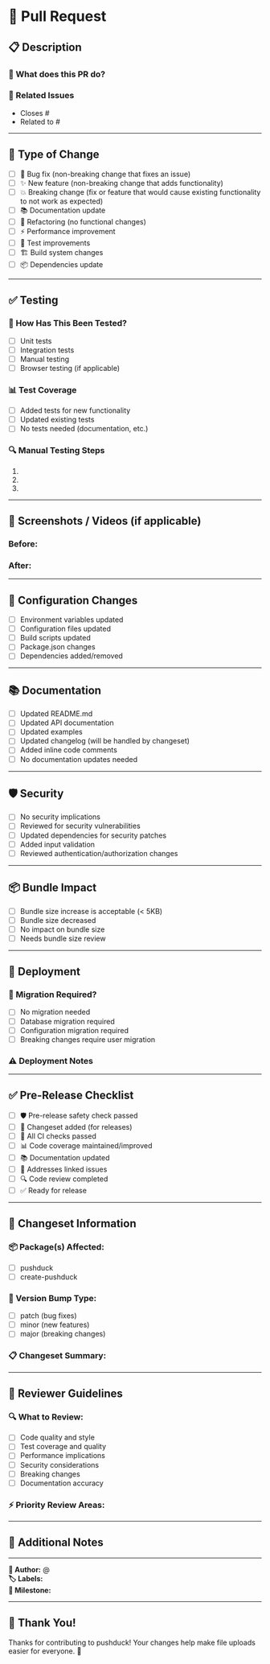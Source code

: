 # 📝 Pull Request

## 📋 **Description**

<!-- Provide a clear and concise description of your changes -->

### **🎯 What does this PR do?**
<!-- Describe the main purpose of this PR -->

### **🔗 Related Issues**
<!-- Link to related issues using "Closes #123" or "Fixes #123" -->
- Closes #
- Related to #

---

## 🧪 **Type of Change**

<!-- Check all that apply -->

- [ ] 🐛 Bug fix (non-breaking change that fixes an issue)
- [ ] ✨ New feature (non-breaking change that adds functionality)
- [ ] 💥 Breaking change (fix or feature that would cause existing functionality to not work as expected)
- [ ] 📚 Documentation update
- [ ] 🔧 Refactoring (no functional changes)
- [ ] ⚡ Performance improvement
- [ ] 🧪 Test improvements
- [ ] 🏗️ Build system changes
- [ ] 📦 Dependencies update

---

## ✅ **Testing**

### **🧪 How Has This Been Tested?**

<!-- Describe the tests you ran and how they verify your changes -->

- [ ] Unit tests
- [ ] Integration tests
- [ ] Manual testing
- [ ] Browser testing (if applicable)

### **📊 Test Coverage**

<!-- Include test coverage information if available -->

- [ ] Added tests for new functionality
- [ ] Updated existing tests
- [ ] No tests needed (documentation, etc.)

### **🔍 Manual Testing Steps**

<!-- Provide step-by-step instructions for manual testing -->

1.
2.
3.

---

## 📸 **Screenshots / Videos** (if applicable)

<!-- Add screenshots or videos to help explain your changes -->

### **Before:**

### **After:**

---

## 🔧 **Configuration Changes**

<!-- Check if any configuration changes are needed -->

- [ ] Environment variables updated
- [ ] Configuration files updated
- [ ] Build scripts updated
- [ ] Package.json changes
- [ ] Dependencies added/removed

---

## 📚 **Documentation**

<!-- Check all that apply -->

- [ ] Updated README.md
- [ ] Updated API documentation
- [ ] Updated examples
- [ ] Updated changelog (will be handled by changeset)
- [ ] Added inline code comments
- [ ] No documentation updates needed

---

## 🛡️ **Security**

<!-- Security considerations -->

- [ ] No security implications
- [ ] Reviewed for security vulnerabilities
- [ ] Updated dependencies for security patches
- [ ] Added input validation
- [ ] Reviewed authentication/authorization changes

---

## 📦 **Bundle Impact**

<!-- For changes that might affect bundle size -->

- [ ] Bundle size increase is acceptable (< 5KB)
- [ ] Bundle size decreased
- [ ] No impact on bundle size
- [ ] Needs bundle size review

---

## 🚀 **Deployment**

### **🔄 Migration Required?**

- [ ] No migration needed
- [ ] Database migration required
- [ ] Configuration migration required
- [ ] Breaking changes require user migration

### **⚠️ Deployment Notes**

<!-- Any special deployment considerations -->

---

## ✅ **Pre-Release Checklist**

<!-- For maintainers - check before merging -->

- [ ] 🛡️ Pre-release safety check passed
- [ ] 📝 Changeset added (for releases)
- [ ] 🧪 All CI checks passed
- [ ] 📊 Code coverage maintained/improved
- [ ] 📚 Documentation updated
- [ ] 🎯 Addresses linked issues
- [ ] 🔍 Code review completed
- [ ] ✅ Ready for release

---

## 📝 **Changeset Information**

<!-- If this PR includes a changeset -->

### **📦 Package(s) Affected:**

- [ ] pushduck
- [ ] create-pushduck

### **🔖 Version Bump Type:**

- [ ] patch (bug fixes)
- [ ] minor (new features)
- [ ] major (breaking changes)

### **📋 Changeset Summary:**
<!-- Brief summary for the changelog -->

---

## 🤝 **Reviewer Guidelines**

### **🔍 What to Review:**

- [ ] Code quality and style
- [ ] Test coverage and quality
- [ ] Performance implications
- [ ] Security considerations
- [ ] Breaking changes
- [ ] Documentation accuracy

### **⚡ Priority Review Areas:**

<!-- Highlight specific areas that need extra attention -->

---

## 📎 **Additional Notes**

<!-- Any additional information for reviewers -->

---

**📧 Author:** @<!-- your-username -->  
**🏷️ Labels:** <!-- Add relevant labels -->  
**🎯 Milestone:** <!-- If applicable -->

---

## 🙏 **Thank You!**

Thanks for contributing to pushduck! Your changes help make file uploads easier for everyone. 🚀

